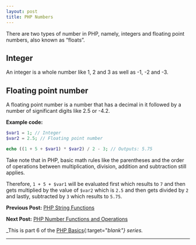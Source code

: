 ```yaml
---
layout: post
title: PHP Numbers
---
```


There are two types of number in PHP, namely, integers and floating point numbers, also known as “floats”.

## Integer

An integer is a whole number like 1, 2 and 3 as well as -1, -2 and -3.

## Floating point number

A floating point number is a number that has a decimal in it followed by a number of significant digits like 2.5 or -4.2.

**Example code:**

```php
$var1 = 1; // Integer
$var2 = 2.5; // Floating point number

echo ((1 + 5 + $var1) * $var2) / 2 - 3; // Outputs: 5.75
```

Take note that in PHP, basic math rules like the parentheses and the order of operations between multiplication, division, addition and subtraction still applies.

Therefore, `1 + 5 + $var1` will be evaluated first which results to `7` and then gets multiplied by the value of `$var2` which is `2.5` and then gets divided by `2` and lastly, subtracted by `3` which results to `5.75`.

**Previous Post:** [PHP String Functions](https://kennyalmendral.github.io/php-string-functions/)

**Next Post:** [PHP Number Functions and Operations](https://kennyalmendral.github.io/php-number-functions-operations/)

_This is part 6 of the [PHP Basics](https://kennyalmendral.github.io/php-basics/){:target="_blank"} series._

---
